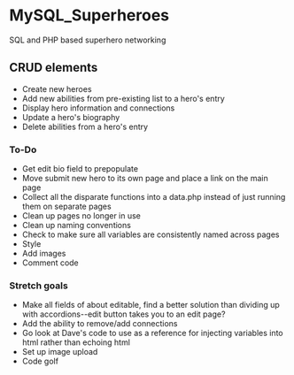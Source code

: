 # MySQL_Superheroes
 SQL and PHP based superhero networking


## CRUD elements
 - Create new heroes
 - Add new abilities from pre-existing list to a hero's entry
 - Display hero information and connections
 - Update a hero's biography
 - Delete abilities from a hero's entry

### To-Do
 - Get edit bio field to prepopulate
 - Move submit new hero to its own page and place a link on the main page
 - Collect all the disparate functions into a data.php instead of just running them on separate pages
 - Clean up pages no longer in use
 - Clean up naming conventions
 - Check to make sure all variables are consistently named across pages
 - Style
 - Add images
 - Comment code

 ### Stretch goals
 - Make all fields of about editable, find a better solution than dividing up with accordions--edit button takes you to an edit page?
 - Add the ability to remove/add connections
 - Go look at Dave's code to use as a reference for injecting variables into html rather than echoing html
 - Set up image upload
 - Code golf